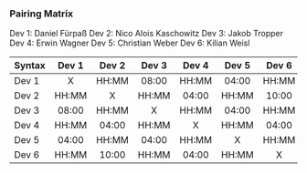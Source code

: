### Pairing Matrix
Dev 1: Daniel Fürpaß <!--- fuerpass -->
Dev 2: Nico Alois Kaschowitz  <!--- Noggis -->
Dev 3: Jakob Tropper <!--- JayTropper -->
Dev 4: Erwin Wagner <!--- irv78 -->
Dev 5: Christian Weber <!--- Chrisi52 -->
Dev 6: Kilian Weisl <!--- kilianweisl -->



| Syntax      | Dev 1       | Dev 2       | Dev 3       | Dev 4       | Dev 5       | Dev 6       | 
| :---        |    :----:   |    :----:   |    :----:   |    :----:   |    :----:   |    :----:   | 
| Dev 1       | X           | HH:MM       | 08:00       | HH:MM       | 04:00       | HH:MM       | 
| Dev 2       | HH:MM       | X           | HH:MM       | 04:00       | HH:MM       | 10:00       | 
| Dev 3       | 08:00       | HH:MM       | X           | HH:MM       | 04:00       | HH:MM       | 
| Dev 4       | HH:MM       | 04:00       | HH:MM       | X           | HH:MM       | 04:00       | 
| Dev 5       | 04:00       | HH:MM       | 04:00       | HH:MM       | X           | HH:MM       |
| Dev 6       | HH:MM       | 10:00       | HH:MM       | 04:00       | HH:MM       | X           | 
